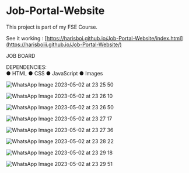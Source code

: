 # Job-Portal-Website
This project is part of my FSE Course.

See it working : [https://harisboi.github.io/Job-Portal-Website/index.html](https://harisboiii.github.io/Job-Portal-Website/)

JOB BOARD    
  
DEPENDENCIES:  
●	HTML 
●	CSS 
●	JavaScript 
●	Images 
 
 ![WhatsApp Image 2023-05-02 at 23 25 50](https://user-images.githubusercontent.com/125253097/236448380-8aa260a0-5e8e-487c-8f26-0312501644ed.jpg)

![WhatsApp Image 2023-05-02 at 23 26 10](https://user-images.githubusercontent.com/125253097/236448418-ec0497fd-d001-4438-97eb-8d5508e4e954.jpg)

![WhatsApp Image 2023-05-02 at 23 26 50](https://user-images.githubusercontent.com/125253097/236448444-d9191559-294d-4c38-893d-d803af4d9d8e.jpg)

![WhatsApp Image 2023-05-02 at 23 27 17](https://user-images.githubusercontent.com/125253097/236448467-4f085ac5-d324-40d1-a5e7-cd1759a06354.jpg)

![WhatsApp Image 2023-05-02 at 23 27 36](https://user-images.githubusercontent.com/125253097/236448485-2d04daf9-b5a2-49da-b7a9-afc932eebab3.jpg)

![WhatsApp Image 2023-05-02 at 23 28 22](https://user-images.githubusercontent.com/125253097/236448505-7a8cbcf7-3c8d-4c2f-8a67-55bb197baeb7.jpg)

![WhatsApp Image 2023-05-02 at 23 29 18](https://user-images.githubusercontent.com/125253097/236448531-4530fbe8-c4a1-41f2-be52-35ee06a1a9df.jpg)

![WhatsApp Image 2023-05-02 at 23 29 51](https://user-images.githubusercontent.com/125253097/236448556-87a06429-6c27-4d14-927d-dfafd199d443.jpg)

